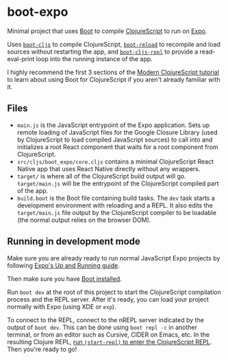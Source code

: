 # boot-expo

Minimal project that uses [Boot](http://boot-clj.com) to
compile [ClojureScript](https://clojurescript.org) to run
on [Expo](https://expo.io).

Uses [`boot-cljs`](https://github.com/boot-clj/boot-cljs) to compile
ClojureScript, [`boot-reload`](https://github.com/adzerk-oss/boot-reload) to
recompile and load sources without restarting the app,
and [`boot-cljs-repl`](https://github.com/adzerk-oss/boot-cljs-repl) to provide
a read-eval-print loop into the running instance of the app.

I highly recommend the first 3 sections of
the [Modern ClojureScript tutorial](https://github.com/magomimmo/modern-cljs) to
learn about using Boot for ClojureScript if you aren't already familiar with it.

## Files

- `main.js` is the JavaScript entrypoint of the Expo application. Sets up remote
  loading of JavaScript files for the Google Closure Library (used by
  ClojureScript to load compiled JavaScript sources) to call into and
  initializes a root React component that waits for a root component from
  ClojureScript.
- `src/cljs/boot_expo/core.cljs` contains a minimal ClojureScript React Native
  app that uses React Native directly without any wrappers.
- `target/` is where all of the ClojureScript build output will go.
  `target/main.js` will be the entrypoint of the ClojureScript compiled part of
  the app.
- `build.boot` is the Boot file containing build tasks. The `dev` task starts a
  development environment with reloading and a REPL. It also edits the
  `target/main.js` file output by the ClojureScript compiler to be loadable (the
  normal output relies on the browser DOM).
  
## Running in development mode

Make sure you are already ready to run normal JavaScript Expo projects by
following [Expo's Up and Running guide](https://docs.expo.io/versions/latest/guides/up-and-running.html).

Then make sure you
have [Boot installed](https://github.com/boot-clj/boot#install).

Run `boot dev` at the root of this project to start the ClojureScript
compilation process and the REPL server. After it's ready, you can load your
project normally with Expo (using XDE or `exp`).

To connect to the REPL, connect to the nREPL server indicated by the output of
`boot dev`. This can be done using `boot repl -c` in another terminal, or from
an editor such as Cursive, CIDER on Emacs, etc. In the resulting Clojure
REPL,
[run `(start-repl)` to enter the ClojureScript REPL](https://github.com/adzerk-oss/boot-cljs-repl#repl).
Then you're ready to go!
